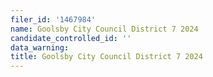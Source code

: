 ```yaml
---
filer_id: '1467984'
name: Goolsby City Council District 7 2024
candidate_controlled_id: ''
data_warning: 
title: Goolsby City Council District 7 2024
---
```

